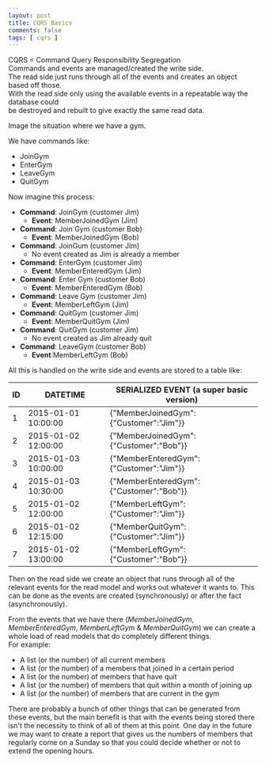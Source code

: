 ```yaml
---
layout: post
title: CQRS Basics
comments: false
tags: [ cqrs ]
---
```


CQRS = Command Query Responsibility Segregation  
Commands and events are managed/created the write side.  
The read side just runs through all of the events and creates an object based off those.  
With the read side only using the available events in a repeatable way the database could  
be destroyed and rebuilt to give exactly the same read data.

Image the situation where we have a gym.

We have commands like:

- JoinGym
- EnterGym
- LeaveGym
- QuitGym

Now imagine this process:

- **Command**: JoinGym (customer Jim)
    - **Event**: MemberJoinedGym (Jim)
- **Command**: Join Gym (customer Bob)
    - **Event**: MemberJoinedGym (Bob)
- **Command**: JoinGum (customer Jim)
    - No event created as Jim is already a member
- **Command**: EnterGym (customer Jim)
    - **Event**: MemberEnteredGym (Jim)
- **Command**: Enter Gym (customer Bob)
    - **Event**: MemberEnteredGym (Bob)
- **Command**: Leave Gym (customer Jim)
    - **Event**: MemberLeftGym (Jim)
- **Command**: QuitGym (customer Jim)
    - **Event**: MemberQuitGym (Jim)
- **Command**: QuitGym (customer Jim)
    - No event created as Jim already quit
- **Command**: LeaveGym (customer Bob)
    - **Event**:MemberLeftGym (Bob)

All this is handled on the write side and events are stored to a table like:

| ID  | DATETIME               | SERIALIZED EVENT (a super basic version)    |
| --- | ---------------------- | ------------------------------------------- |
| 1   | 2015-01-01 10:00:00    | {"MemberJoinedGym":{"Customer":"Jim"}}      |
| 2   | 2015-01-02 12:00:00    | {"MemberJoinedGym":{"Customer":"Bob"}}      |
| 3   | 2015-01-03 10:00:00    | {"MemberEnteredGym":{"Customer":"Jim"}}     |
| 4   | 2015-01-03 10:30:00    | {"MemberEnteredGym":{"Customer":"Bob"}}     |
| 5   | 2015-01-02 12:00:00    | {"MemberLeftGym":{"Customer":"Jim"}}        |
| 6   | 2015-01-02 12:15:00    | {"MemberQuitGym":{"Customer":"Jim"}}        |
| 7   | 2015-01-02 13:00:00    | {"MemberLeftGym":{"Customer":"Bob"}}        |

Then on the read side we create an object that runs through all of the relevant
events for the read model and works out whatever it wants to. This can be done
as the events are created (synchronously) or after the fact (asynchronously).

From the events that we have there (*MemberJoinedGym*, *MemberEnteredGym*, *MemberLeftGym* &
*MemberQuitGym*) we can create a whole load of read models that do completely different
things.  
For example:

- A list (or the number) of all current members
- A list (or the number) of a members that joined in a certain period
- A list (or the number) of members that have quit
- A list (or the number) of members that quit within a month of joining up
- A list (or the number) of members that are current in the gym

There are probably a bunch of other things that can be generated from these events,
but the main benefit is that with the events being stored there isn't the necessity to
think of all of them at this point. One day in the future we may want to create a report
that gives us the numbers of members that regularly come on a Sunday so that you could
decide whether or not to extend the opening hours. 